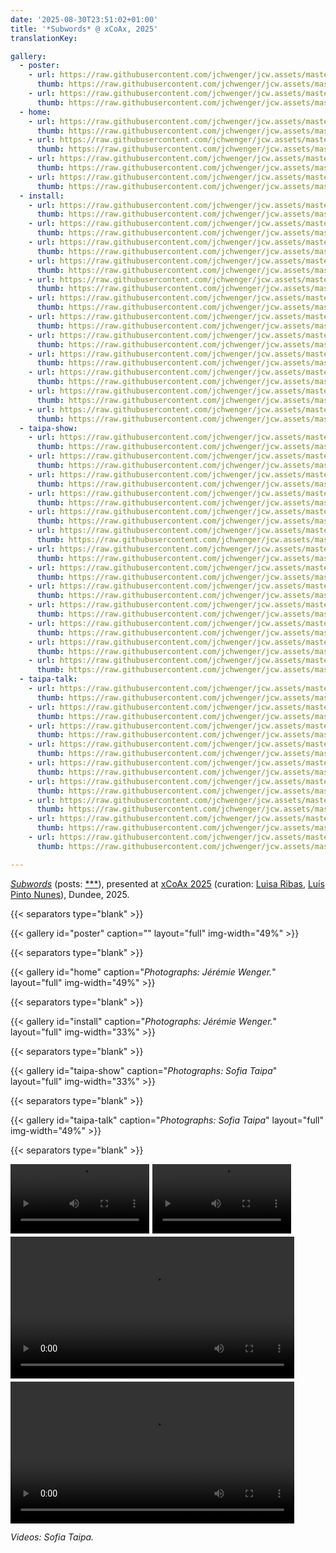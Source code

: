 ```yaml
---
date: '2025-08-30T23:51:02+01:00'
title: '*Subwords* @ xCoAx, 2025'
translationKey:

gallery:
  - poster:
    - url: https://raw.githubusercontent.com/jchwenger/jcw.assets/master/shows/2025.xcoax/xcoax.1.jpg
      thumb: https://raw.githubusercontent.com/jchwenger/jcw.assets/master/shows/2025.xcoax/xcoax.1.jpg
    - url: https://raw.githubusercontent.com/jchwenger/jcw.assets/master/shows/2025.xcoax/xcoax.2.jpg
      thumb: https://raw.githubusercontent.com/jchwenger/jcw.assets/master/shows/2025.xcoax/xcoax.2.jpg
  - home:
    - url: https://raw.githubusercontent.com/jchwenger/jcw.assets/master/shows/2025.xcoax/home/subwords.01.jpg
      thumb: https://raw.githubusercontent.com/jchwenger/jcw.assets/master/shows/2025.xcoax/home/subwords.01.low.jpg
    - url: https://raw.githubusercontent.com/jchwenger/jcw.assets/master/shows/2025.xcoax/home/subwords.02.jpg
      thumb: https://raw.githubusercontent.com/jchwenger/jcw.assets/master/shows/2025.xcoax/home/subwords.02.low.jpg
    - url: https://raw.githubusercontent.com/jchwenger/jcw.assets/master/shows/2025.xcoax/home/subwords.03.jpg
      thumb: https://raw.githubusercontent.com/jchwenger/jcw.assets/master/shows/2025.xcoax/home/subwords.03.low.jpg
    - url: https://raw.githubusercontent.com/jchwenger/jcw.assets/master/shows/2025.xcoax/home/subwords.04.jpg
      thumb: https://raw.githubusercontent.com/jchwenger/jcw.assets/master/shows/2025.xcoax/home/subwords.04.low.jpg
  - install:
    - url: https://raw.githubusercontent.com/jchwenger/jcw.assets/master/shows/2025.xcoax/install/subwords.xcoax.01.jpg
      thumb: https://raw.githubusercontent.com/jchwenger/jcw.assets/master/shows/2025.xcoax/install/subwords.xcoax.01.low.jpg
    - url: https://raw.githubusercontent.com/jchwenger/jcw.assets/master/shows/2025.xcoax/install/subwords.xcoax.02.jpg
      thumb: https://raw.githubusercontent.com/jchwenger/jcw.assets/master/shows/2025.xcoax/install/subwords.xcoax.02.low.jpg
    - url: https://raw.githubusercontent.com/jchwenger/jcw.assets/master/shows/2025.xcoax/install/subwords.xcoax.03.jpg
      thumb: https://raw.githubusercontent.com/jchwenger/jcw.assets/master/shows/2025.xcoax/install/subwords.xcoax.03.low.jpg
    - url: https://raw.githubusercontent.com/jchwenger/jcw.assets/master/shows/2025.xcoax/install/subwords.xcoax.04.jpg
      thumb: https://raw.githubusercontent.com/jchwenger/jcw.assets/master/shows/2025.xcoax/install/subwords.xcoax.04.low.jpg
    - url: https://raw.githubusercontent.com/jchwenger/jcw.assets/master/shows/2025.xcoax/install/subwords.xcoax.05.jpg
      thumb: https://raw.githubusercontent.com/jchwenger/jcw.assets/master/shows/2025.xcoax/install/subwords.xcoax.05.low.jpg
    - url: https://raw.githubusercontent.com/jchwenger/jcw.assets/master/shows/2025.xcoax/install/subwords.xcoax.06.jpg
      thumb: https://raw.githubusercontent.com/jchwenger/jcw.assets/master/shows/2025.xcoax/install/subwords.xcoax.06.low.jpg
    - url: https://raw.githubusercontent.com/jchwenger/jcw.assets/master/shows/2025.xcoax/install/subwords.xcoax.07.jpg
      thumb: https://raw.githubusercontent.com/jchwenger/jcw.assets/master/shows/2025.xcoax/install/subwords.xcoax.07.low.jpg
    - url: https://raw.githubusercontent.com/jchwenger/jcw.assets/master/shows/2025.xcoax/install/subwords.xcoax.08.jpg
      thumb: https://raw.githubusercontent.com/jchwenger/jcw.assets/master/shows/2025.xcoax/install/subwords.xcoax.08.low.jpg
    - url: https://raw.githubusercontent.com/jchwenger/jcw.assets/master/shows/2025.xcoax/install/subwords.xcoax.09.jpg
      thumb: https://raw.githubusercontent.com/jchwenger/jcw.assets/master/shows/2025.xcoax/install/subwords.xcoax.09.low.jpg
    - url: https://raw.githubusercontent.com/jchwenger/jcw.assets/master/shows/2025.xcoax/install/subwords.xcoax.10.jpg
      thumb: https://raw.githubusercontent.com/jchwenger/jcw.assets/master/shows/2025.xcoax/install/subwords.xcoax.10.low.jpg
    - url: https://raw.githubusercontent.com/jchwenger/jcw.assets/master/shows/2025.xcoax/install/subwords.xcoax.11.jpg
      thumb: https://raw.githubusercontent.com/jchwenger/jcw.assets/master/shows/2025.xcoax/install/subwords.xcoax.11.low.jpg
    - url: https://raw.githubusercontent.com/jchwenger/jcw.assets/master/shows/2025.xcoax/install/subwords.xcoax.12.jpg
      thumb: https://raw.githubusercontent.com/jchwenger/jcw.assets/master/shows/2025.xcoax/install/subwords.xcoax.12.low.jpg
  - taipa-show:
    - url: https://raw.githubusercontent.com/jchwenger/jcw.assets/master/shows/2025.xcoax/taipa/show/subwords.xcoax.01.jpg
      thumb: https://raw.githubusercontent.com/jchwenger/jcw.assets/master/shows/2025.xcoax/taipa/show/subwords.xcoax.01.low.jpg
    - url: https://raw.githubusercontent.com/jchwenger/jcw.assets/master/shows/2025.xcoax/taipa/show/subwords.xcoax.02.jpg
      thumb: https://raw.githubusercontent.com/jchwenger/jcw.assets/master/shows/2025.xcoax/taipa/show/subwords.xcoax.02.low.jpg
    - url: https://raw.githubusercontent.com/jchwenger/jcw.assets/master/shows/2025.xcoax/taipa/show/subwords.xcoax.03.jpg
      thumb: https://raw.githubusercontent.com/jchwenger/jcw.assets/master/shows/2025.xcoax/taipa/show/subwords.xcoax.03.low.jpg
    - url: https://raw.githubusercontent.com/jchwenger/jcw.assets/master/shows/2025.xcoax/taipa/show/subwords.xcoax.04.jpg
      thumb: https://raw.githubusercontent.com/jchwenger/jcw.assets/master/shows/2025.xcoax/taipa/show/subwords.xcoax.04.low.jpg
    - url: https://raw.githubusercontent.com/jchwenger/jcw.assets/master/shows/2025.xcoax/taipa/show/subwords.xcoax.05.jpg
      thumb: https://raw.githubusercontent.com/jchwenger/jcw.assets/master/shows/2025.xcoax/taipa/show/subwords.xcoax.05.low.jpg
    - url: https://raw.githubusercontent.com/jchwenger/jcw.assets/master/shows/2025.xcoax/taipa/show/subwords.xcoax.06.jpg
      thumb: https://raw.githubusercontent.com/jchwenger/jcw.assets/master/shows/2025.xcoax/taipa/show/subwords.xcoax.06.low.jpg
    - url: https://raw.githubusercontent.com/jchwenger/jcw.assets/master/shows/2025.xcoax/taipa/show/subwords.xcoax.07.jpg
      thumb: https://raw.githubusercontent.com/jchwenger/jcw.assets/master/shows/2025.xcoax/taipa/show/subwords.xcoax.07.low.jpg
    - url: https://raw.githubusercontent.com/jchwenger/jcw.assets/master/shows/2025.xcoax/taipa/show/subwords.xcoax.08.jpg
      thumb: https://raw.githubusercontent.com/jchwenger/jcw.assets/master/shows/2025.xcoax/taipa/show/subwords.xcoax.08.low.jpg
    - url: https://raw.githubusercontent.com/jchwenger/jcw.assets/master/shows/2025.xcoax/taipa/show/subwords.xcoax.09.jpg
      thumb: https://raw.githubusercontent.com/jchwenger/jcw.assets/master/shows/2025.xcoax/taipa/show/subwords.xcoax.09.low.jpg
    - url: https://raw.githubusercontent.com/jchwenger/jcw.assets/master/shows/2025.xcoax/taipa/show/subwords.xcoax.10.jpg
      thumb: https://raw.githubusercontent.com/jchwenger/jcw.assets/master/shows/2025.xcoax/taipa/show/subwords.xcoax.10.low.jpg
    - url: https://raw.githubusercontent.com/jchwenger/jcw.assets/master/shows/2025.xcoax/taipa/show/subwords.xcoax.11.jpg
      thumb: https://raw.githubusercontent.com/jchwenger/jcw.assets/master/shows/2025.xcoax/taipa/show/subwords.xcoax.11.low.jpg
    - url: https://raw.githubusercontent.com/jchwenger/jcw.assets/master/shows/2025.xcoax/taipa/show/subwords.xcoax.12.jpg
      thumb: https://raw.githubusercontent.com/jchwenger/jcw.assets/master/shows/2025.xcoax/taipa/show/subwords.xcoax.12.low.jpg
    - url: https://raw.githubusercontent.com/jchwenger/jcw.assets/master/shows/2025.xcoax/taipa/show/subwords.xcoax.13.jpg
      thumb: https://raw.githubusercontent.com/jchwenger/jcw.assets/master/shows/2025.xcoax/taipa/show/subwords.xcoax.13.low.jpg
  - taipa-talk:
    - url: https://raw.githubusercontent.com/jchwenger/jcw.assets/master/shows/2025.xcoax/taipa/talk/subwords.xcoax.01.jpg
      thumb: https://raw.githubusercontent.com/jchwenger/jcw.assets/master/shows/2025.xcoax/taipa/talk/subwords.xcoax.01.low.jpg
    - url: https://raw.githubusercontent.com/jchwenger/jcw.assets/master/shows/2025.xcoax/taipa/talk/subwords.xcoax.02.jpg
      thumb: https://raw.githubusercontent.com/jchwenger/jcw.assets/master/shows/2025.xcoax/taipa/talk/subwords.xcoax.02.low.jpg
    - url: https://raw.githubusercontent.com/jchwenger/jcw.assets/master/shows/2025.xcoax/taipa/talk/subwords.xcoax.06.jpg
      thumb: https://raw.githubusercontent.com/jchwenger/jcw.assets/master/shows/2025.xcoax/taipa/talk/subwords.xcoax.06.low.jpg
    - url: https://raw.githubusercontent.com/jchwenger/jcw.assets/master/shows/2025.xcoax/taipa/talk/subwords.xcoax.07.jpg
      thumb: https://raw.githubusercontent.com/jchwenger/jcw.assets/master/shows/2025.xcoax/taipa/talk/subwords.xcoax.07.low.jpg
    - url: https://raw.githubusercontent.com/jchwenger/jcw.assets/master/shows/2025.xcoax/taipa/talk/subwords.xcoax.08.jpg
      thumb: https://raw.githubusercontent.com/jchwenger/jcw.assets/master/shows/2025.xcoax/taipa/talk/subwords.xcoax.08.low.jpg
    - url: https://raw.githubusercontent.com/jchwenger/jcw.assets/master/shows/2025.xcoax/taipa/talk/subwords.xcoax.09.jpg
      thumb: https://raw.githubusercontent.com/jchwenger/jcw.assets/master/shows/2025.xcoax/taipa/talk/subwords.xcoax.09.low.jpg
    - url: https://raw.githubusercontent.com/jchwenger/jcw.assets/master/shows/2025.xcoax/taipa/talk/subwords.xcoax.10.jpg
      thumb: https://raw.githubusercontent.com/jchwenger/jcw.assets/master/shows/2025.xcoax/taipa/talk/subwords.xcoax.10.low.jpg
    - url: https://raw.githubusercontent.com/jchwenger/jcw.assets/master/shows/2025.xcoax/taipa/talk/subwords.xcoax.11.jpg
      thumb: https://raw.githubusercontent.com/jchwenger/jcw.assets/master/shows/2025.xcoax/taipa/talk/subwords.xcoax.11.low.jpg
    - url: https://raw.githubusercontent.com/jchwenger/jcw.assets/master/shows/2025.xcoax/taipa/talk/subwords.xcoax.12.jpg
      thumb: https://raw.githubusercontent.com/jchwenger/jcw.assets/master/shows/2025.xcoax/taipa/talk/subwords.xcoax.12.low.jpg

---
```


[*Subwords*](/subwords) (posts: [\*](https://www.instagram.com/p/DL6-sMDoFvy/?utm_source=ig_web_copy_link&igsh=MzRlODBiNWFlZA==)[\*](https://www.instagram.com/p/DL2mm6jMl6w/?utm_source=ig_web_copy_link&igsh=MzRlODBiNWFlZA==)[\*](https://www.instagram.com/p/DL3SHf3Iu5c/)), presented at [xCoAx 2025](https://2025.xcoax.org/) (curation: [Luisa Ribas](https://www.instagram.com/lmlrpt/), [Luís Pinto Nunes](https://www.instagram.com/luis_pinto_nunes/)), Dundee, 2025.

{{< separators type="blank" >}}

{{< gallery id="poster" caption="" layout="full" img-width="49%" >}}

{{< separators type="blank" >}}

{{< gallery id="home" caption="*Photographs: Jérémie Wenger.*" layout="full" img-width="49%" >}}

{{< separators type="blank" >}}

{{< gallery id="install" caption="*Photographs: Jérémie Wenger.*" layout="full" img-width="33%" >}}

{{< separators type="blank" >}}

{{< gallery id="taipa-show" caption="*Photographs: Sofia Taipa*" layout="full" img-width="33%" >}}

{{< separators type="blank" >}}

{{< gallery id="taipa-talk" caption="*Photographs: Sofia Taipa*" layout="full" img-width="49%" >}}

{{< separators type="blank" >}}

<div style="width: 90%; display:flex; gap:5px; flex-wrap: wrap">
  <video width="49%" controls>
    <source src="https://raw.githubusercontent.com/jchwenger/jcw.assets/master/shows/2025.xcoax/taipa/talk/subwords.xcoax.03.mp4" type="video/mp4">
    Your browser does not support HTML video.
  </video>
  <video width="49%" controls>
    <source src="https://raw.githubusercontent.com/jchwenger/jcw.assets/master/shows/2025.xcoax/taipa/talk/subwords.xcoax.05.mp4" type="video/mp4">
    Your browser does not support HTML video.
  </video>
  <video width="100%" controls>
    <source src="https://raw.githubusercontent.com/jchwenger/jcw.assets/master/shows/2025.xcoax/taipa/talk/subwords.xcoax.04.mp4" type="video/mp4">
    Your browser does not support HTML video.
  </video>
  <video width="100%" controls>
    <source src="https://raw.githubusercontent.com/jchwenger/jcw.assets/master/shows/2025.xcoax/taipa/talk/subwords.xcoax.13.mp4" type="video/mp4">
    Your browser does not support HTML video.
  </video>
</div>

*Videos: Sofia Taipa.*
